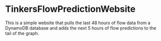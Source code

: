 # TinkersFlowPredictionWebsite

This is a simple website that pulls the last 48 hours of flow data from a DynamoDB database and adds the next 5 hours of flow predictions to the tail of the graph.
